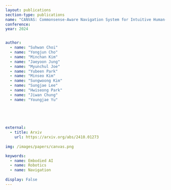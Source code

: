 ```yaml
---
layout: publications
section-type: publications
name: "CANVAS: Commonsense-Aware Navigation System for Intuitive Human-Robot Interaction"
conference: 
year: 2024


author:
  - name: "Suhwan Choi"
  - name: "Yongjun Cho"
  - name: "Minchan Kim"
  - name: "Jaeyoon Jung"
  - name: "Myunchul Joe"
  - name: "Yubeen Park"
  - name: "Minseo Kim"
  - name: "Sungwoong Kim"
  - name: "Sungjae Lee"
  - name: "Hwiseong Park"
  - name: "Jiwan Chung"
  - name: "Youngjae Yu"
  


  
  
external:
  - title: Arxiv
    url: https://arxiv.org/abs/2410.01273
    
img: /images/papers/canvas.png

keywords:
  - name: Embodied AI
  - name: Robotics
  - name: Navigation
  
display: False
---
```

